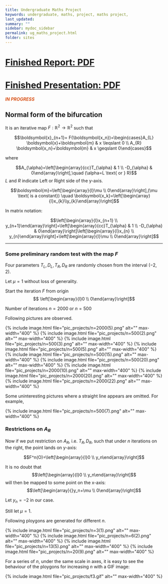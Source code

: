 ```yaml
---
title: Undergraduate Maths Project
keywords: undergraduate, maths, project, maths project,
last_updated: 
summary: ""
sidebar: mydoc_sidebar
permalink: ug_maths_project.html
folder: sites
---
```


<script>
MathJax = {
  tex: {
    inlineMath: [['$', '$'], ['\\(', '\\)']]
  },
  svg: {
    fontCache: 'global'
  }
};
</script>
<script type="text/javascript" id="MathJax-script" async
  src="https://cdn.jsdelivr.net/npm/mathjax@3/es5/tex-svg.js">
</script>

# [Finished Report: PDF](../../pdf/10432171_Bifurcations.pdf)

# [Finished Presentation: PDF](../../pdf/viva610.pdf)

**<font color="#D95319">*****IN PROGRESS*****</font>**

## Normal form of the bifurcation
It is an iterative map $F: \mathbb{R}^{2} \rightarrow \mathbb{R}^{2}$ such that

$$\boldsymbol{x}_{n+1}= F(\boldsymbol{x_n})=\begin{cases}A_{L} \boldsymbol{x}+\boldsymbol{m} & x \leqslant 0 \\ A_{R} \boldsymbol{x_n}+\boldsymbol{m} & x \geqslant 0\end{cases}$$

where 

$$A_{\alpha}=\left[\begin{array}{cc}T_{\alpha} & 1 \\ -D_{\alpha} & 0\end{array}\right],\quad (\alpha=L \text{ or } R)$$
$L$ and $R$ indicate Left or Right side of the y-axis.

$$\boldsymbol{m}=\left[\begin{array}{l}\mu \\ 0\end{array}\right],(\mu \text{ is a constant}) \quad \boldsymbol{x_k}=\left[\begin{array}{l}x_{k}\\y_{k}\end{array}\right]$$

In matrix notation: 

$$\left[\begin{array}{l}x_{n+1} \\ y_{n+1}\end{array}\right]=\left[\begin{array}{cc}T_{\alpha} & 1 \\ -D_{\alpha} & 0\end{array}\right]\left[\begin{array}{l}x_{n} \\ y_{n}\end{array}\right]+\left[\begin{array}{l}\mu \\ 0\end{array}\right]$$

---
### **Some preliminary random test with the map $F$**

Four parameters $T_{L}, D_{L}, T_{R}, D_{R}$ are randomly chosen from the interval $(-2,2)$. 

Let $\mu=1$ without loss of generality.

Start the iteration $F$ from origin $$ \left[\begin{array}{l}0 \\ 0\end{array}\right]$$

Number of iterations $n=2000$ or $n=500$

Following pictures are observed.

{% include image.html file="pic_projects/n=2000(5).png" alt="" max-width="400" %}
{% include image.html file="pic_projects/n=500(2).png" alt="" max-width="400" %}
{% include image.html file="pic_projects/n=500(3).png" alt="" max-width="400" %}
{% include image.html file="pic_projects/n=500(5).png" alt="" max-width="400" %}
{% include image.html file="pic_projects/n=500(15).png" alt="" max-width="400" %}
{% include image.html file="pic_projects/n=500(20).png" alt="" max-width="400" %}
{% include image.html file="pic_projects/n=2000(10).png" alt="" max-width="400" %}
{% include image.html file="pic_projects/n=2000(20).png" alt="" max-width="400" %}
{% include image.html file="pic_projects/n=2000(22).png" alt="" max-width="400" %}

Some uninteresting pictures where a straight line appears are omitted. For example,

{% include image.html file="pic_projects/n=500(7).png" alt="" max-width="400" %}


### **Restrictions on $A_R$**
Now if we put restriction on $A_R$, i.e. $T_{R}, D_{R}$, such that under $n$ iterations on the right, the point lands on y-axis:

$$F^n(O)=\left[\begin{array}{l}0 \\ y_n\end{array}\right]$$

It is no doubt that $$\left[\begin{array}{l}0 \\ y_n\end{array}\right]$$ will then be mapped to some point on the x-axis: $$\left[\begin{array}{}y_n+\mu \\ 0\end{array}\right]$$

Let $y_n=-2$ in our case.

Still let $\mu=1$.

Following ploygons are generated for different $n$.

{% include image.html file="pic_projects/n=3(1).png" alt="" max-width="400" %}
{% include image.html file="pic_projects/n=6(2).png" alt="" max-width="400" %}
{% include image.html file="pic_projects/n=13(5).png" alt="" max-width="400" %}
{% include image.html file="pic_projects/n=20(9).png" alt="" max-width="400" %}



For a series of $n$, under the same scale in axes, it is easy to see the behaviour of the ploygons for increasing $n$ with a GIF image:

{% include image.html file="pic_projects/f3.gif" alt="" max-width="400" %}
